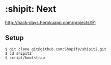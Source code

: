 # :shipit: Next

http://hack-days.herokuapp.com/projects/91

## Setup

```shell
$ git clone git@github.com:Shopify/shipit2.git
$ cd shipit2
$ script/bootstrap
```
